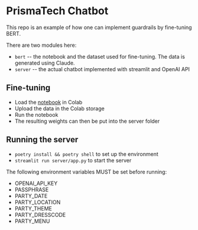 # PrismaTech Chatbot

This repo is an example of how one can implement guardrails by fine-tuning BERT.

There are two modules here:
* `bert` -- the notebook and the dataset used for fine-tuning. The data is generated using Claude.
* `server` -- the actual chatbot implemented with streamlit and OpenAI API

## Fine-tuning
* Load the [notebook](bert/prismalab_guardrails.ipynb) in Colab
* Upload the data in the Colab storage
* Run the notebook
* The resulting weights can then be put into the server folder

## Running the server
* `poetry install && poetry shell` to set up the environment
* `streamlit run server/app.py` to start the server

The following environment variables MUST be set before running:
* OPENAI_API_KEY
* PASSPHRASE
* PARTY_DATE
* PARTY_LOCATION
* PARTY_THEME
* PARTY_DRESSCODE
* PARTY_MENU
